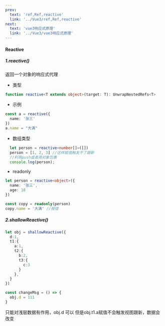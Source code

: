 ```yaml
---
prev:
  text: 'ref,Ref,reactive'
  link: '../Vue3/ref,Ref,reactive'
next:
  text: 'vue3响应式原理'
  link: '../Vue3/vue3响应式原理'
---
```

#### Reactive

##### 1.reactive()

返回一个对象的响应式代理

- 类型

```ts
function reactive<T extends object>(target: T): UnwrapNestedRefs<T>
```

- 示例

```ts
const a = reactive({
  name: '张三'
})
a.name = "大满"
```

- 数组类型

```ts
  let person = reactive<number[]>([])
  person = [1, 2, 3] //这样赋值触发不了跟新
  //利用push或者用对象包裹
  console.log(person);
```

- readonly

```ts
let person = reactive<object>({
  name: '张三',
  age: 18
})

const copy = readonly(person)
copy.name = '大满' //报错
```

##### 2.shallowReactive()

```ts
let obj = shallowReactive({
  d:1,
  t1:{
    a:1,
    t2:{
      b:2,
      t3:{
        c:3
      }
    },
  }
})

const changeMsg = () => {
  obj.d = 111
}
```

只能对浅层数据有作用，obj.d 可以 但是obj.t1.a赋值不会触发视图跟新，数据会改变
